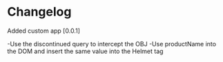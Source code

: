 # Changelog

Added custom app
[0.0.1]

-Use the discontinued query to intercept the OBJ
-Use productName into the DOM and insert the same value into the Helmet tag
